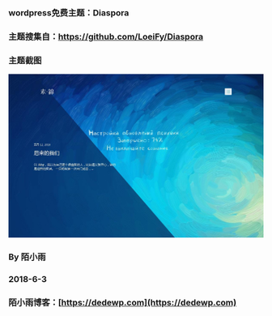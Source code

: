 ### wordpress免费主题：Diaspora

### 主题搜集自：https://github.com/LoeiFy/Diaspora

### 主题截图


![](./Diaspora.jpeg)


### By 陌小雨

### 2018-6-3

### 陌小雨博客：[https://dedewp.com](https://dedewp.com)